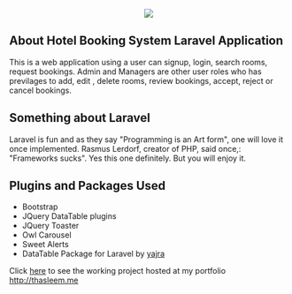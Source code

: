 <p align="center"><img src="https://github.com/thasleemmji/myhotels/blob/master/public/images/logo.png"></p>

## About Hotel Booking System Laravel Application

This is a web application using a user can signup, login, search rooms, request bookings. Admin and Managers are other user roles who has previlages to add, edit , delete rooms, review bookings, accept, reject or cancel bookings.

## Something about Laravel

Laravel is fun and as they say "Programming is an Art form", one will love it once implemented.
Rasmus Lerdorf, creator of PHP, said once,: "Frameworks sucks". Yes this one definitely. But you will enjoy it.


## Plugins and Packages Used
<ul>
    <li>Bootstrap</li>
    <li>JQuery DataTable plugins</li>
    <li>JQuery Toaster</li>
    <li>Owl Carousel</li>
    <li>Sweet Alerts</li>
    <li>DataTable Package for Laravel by <a href="https://github.com/yajra/laravel-datatables">yajra</a></li>
</ul>

Click <a href="http://thasleem.me/demo/myhotels/">here</a> to see the working project hosted at my portfolio http://thasleem.me
